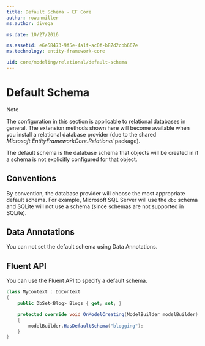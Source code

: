 ```yaml
---
title: Default Schema - EF Core
author: rowanmiller
ms.author: divega

ms.date: 10/27/2016

ms.assetid: e6e58473-9f5e-4a1f-ac0f-b87d2cbb667e
ms.technology: entity-framework-core

uid: core/modeling/relational/default-schema
---
```

# Default Schema

> [!NOTE]  
> The configuration in this section is applicable to relational databases in general. The extension methods shown here will become available when you install a relational database provider (due to the shared *Microsoft.EntityFrameworkCore.Relational* package).

The default schema is the database schema that objects will be created in if a schema is not explicitly configured for that object.

## Conventions

By convention, the database provider will choose the most appropriate default schema. For example, Microsoft SQL Server will use the `dbo` schema and SQLite will not use a schema (since schemas are not supported in SQLite).

## Data Annotations

You can not set the default schema using Data Annotations.

## Fluent API

You can use the Fluent API to specify a default schema.

<!-- [!code-csharp[Main](samples/core/relational/Modeling/FluentAPI/Samples/Relational/DefaultSchema.cs?highlight=7)] -->
``` csharp
class MyContext : DbContext
{
    public DbSet<Blog> Blogs { get; set; }

    protected override void OnModelCreating(ModelBuilder modelBuilder)
    {
        modelBuilder.HasDefaultSchema("blogging");
    }
}
```
